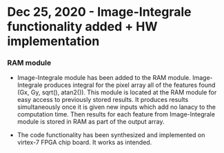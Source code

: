 # Dec 25, 2020 - Image-Integrale functionality added + HW implementation


### RAM module ###
- Image-Integrale module has been added to the RAM module. Image-Integrale produces integral for the pixel array all of the features found (Gx, Gy, sqrt(), atan2()). This module is located at the RAM module for easy access to previously stored results. It produces results simultaneously once it is given new inputs which add no lanacy to the computation time. Then results for each feature from Image-Integrale module is stored in RAM as part of the output array.

- The code functionality has been synthesized and implemented on virtex-7 FPGA chip board. It works as intended.